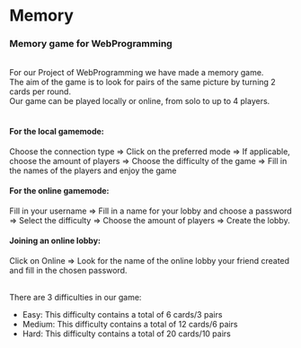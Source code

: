 # Memory
<h3> Memory game for WebProgramming </h3> <br>
For our Project of WebProgramming we have made a memory game. <br>
The aim of the game is to look for pairs of the same picture by turning 2 cards per round. <br>
Our game can be played locally or online, from solo to up to 4 players. <br> <br>

<h4>For the local gamemode:</h4>
Choose the connection type => Click on the preferred mode => If applicable, choose the amount of players => Choose the difficulty of the game => Fill in the names of the players and enjoy the game

<h4>For the online gamemode:</h4>
Fill in your username => Fill in a name for your lobby and choose a password => Select the difficulty => Choose the amount of players => Create the lobby.

<h4>Joining an online lobby:</h4>
Click on Online => Look for the name of the online lobby your friend created and fill in the chosen password.
<br> <br>

There are 3 difficulties in our game:<br>
* Easy: This difficulty contains a total of 6 cards/3 pairs
* Medium: This difficulty contains a total of 12 cards/6 pairs
* Hard: This difficulty contains a total of 20 cards/10 pairs
